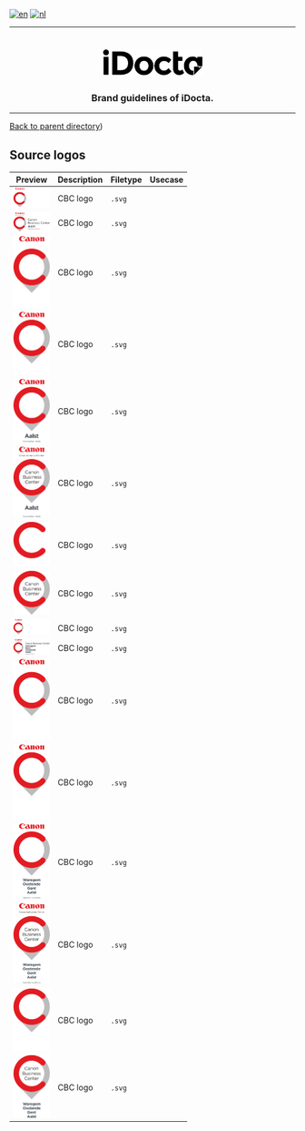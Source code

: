[![en](https://img.shields.io/badge/lang-en-red.svg)](https://github.com/iDocta/brand-guide/blob/main/logo/cbc/source/README.md)
[![nl](https://img.shields.io/badge/lang-nl-green.svg)](https://github.com/iDocta/brand-guide/blob/main/logo/cbc/source/README.nl.md)

---

<h1 align="center">
    <a href="https://www.idocta.be">    
        <picture>
            <source media="(prefers-color-scheme: dark)" srcset="https://raw.githubusercontent.com/iDocta/brand-guide/main/logo/idocta/source/idocta-white.svg">
            <source media="(prefers-color-scheme: light)" srcset="https://raw.githubusercontent.com/iDocta/brand-guide/main/logo/idocta/source/idocta-black.svg">
            <img width="175px" alt="Shows a black logo in light color mode and a white one in dark color mode." src="https://raw.githubusercontent.com/iDocta/brand-guide/main/logo/idocta/source/idocta-black.svg">
        </picture>
    </a> 
</h1>
 
<h3 align="center">Brand guidelines of iDocta.</h3>

---

[Back to parent directory](../README.md))

## Source logos

| Preview                                                                                                                          | Description | Filetype | Usecase |
| -------------------------------------------------------------------------------------------------------------------------------- | ----------- | -------- | ------- |
| <img src='https://github.com/iDocta/brand-guide/blob/main/logo/cbc/source/cbc-aalst-landscape-dark.svg' width='64' alt=''/>      | CBC logo    | `.svg`   |         |
| <img src='https://github.com/iDocta/brand-guide/blob/main/logo/cbc/source/cbc-aalst-landscape-light.svg' width='64' alt=''/>     | CBC logo    | `.svg`   |         |
| <img src='https://github.com/iDocta/brand-guide/blob/main/logo/cbc/source/cbc-aalst-portrait-dark.svg' width='64' alt=''/>       | CBC logo    | `.svg`   |         |
| <img src='https://github.com/iDocta/brand-guide/blob/main/logo/cbc/source/cbc-aalst-portrait-less-dark.svg' width='64' alt=''/>  | CBC logo    | `.svg`   |         |
| <img src='https://github.com/iDocta/brand-guide/blob/main/logo/cbc/source/cbc-aalst-portrait-less-light.svg' width='64' alt=''/> | CBC logo    | `.svg`   |         |
| <img src='https://github.com/iDocta/brand-guide/blob/main/logo/cbc/source/cbc-aalst-portrait-light.svg' width='64' alt=''/>      | CBC logo    | `.svg`   |         |
| <img src='https://github.com/iDocta/brand-guide/blob/main/logo/cbc/source/cbc-arrow-dark.svg' width='64' alt=''/>                | CBC logo    | `.svg`   |         |
| <img src='https://github.com/iDocta/brand-guide/blob/main/logo/cbc/source/cbc-arrow-light.svg' width='64' alt=''/>               | CBC logo    | `.svg`   |         |
| <img src='https://github.com/iDocta/brand-guide/blob/main/logo/cbc/source/cbc-landscape-dark.svg' width='64' alt=''/>            | CBC logo    | `.svg`   |         |
| <img src='https://github.com/iDocta/brand-guide/blob/main/logo/cbc/source/cbc-landscape-light.svg' width='64' alt=''/>           | CBC logo    | `.svg`   |         |
| <img src='https://github.com/iDocta/brand-guide/blob/main/logo/cbc/source/cbc-portrait-dark.svg' width='64' alt=''/>             | CBC logo    | `.svg`   |         |
| <img src='https://github.com/iDocta/brand-guide/blob/main/logo/cbc/source/cbc-portrait-less-dark.svg' width='64' alt=''/>        | CBC logo    | `.svg`   |         |
| <img src='https://github.com/iDocta/brand-guide/blob/main/logo/cbc/source/cbc-portrait-less-light.svg' width='64' alt=''/>       | CBC logo    | `.svg`   |         |
| <img src='https://github.com/iDocta/brand-guide/blob/main/logo/cbc/source/cbc-portrait-light.svg' width='64' alt=''/>            | CBC logo    | `.svg`   |         |
| <img src='https://github.com/iDocta/brand-guide/blob/main/logo/cbc/source/cbc-portrait-minimal-dark.svg' width='64' alt=''/>     | CBC logo    | `.svg`   |         |
| <img src='https://github.com/iDocta/brand-guide/blob/main/logo/cbc/source/cbc-portrait-minimal-light.svg' width='64' alt=''/>    | CBC logo    | `.svg`   |         |
